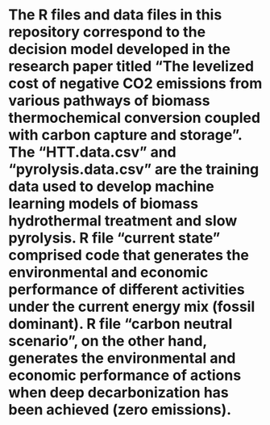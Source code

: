 # The R files and data files in this repository correspond to the decision model developed in the research paper titled “The levelized cost of negative CO2 emissions from various pathways of biomass thermochemical conversion coupled with carbon capture and storage”. The “HTT.data.csv” and “pyrolysis.data.csv” are the training data used to develop machine learning models of biomass hydrothermal treatment and slow pyrolysis. R file “current state” comprised code that generates the environmental and economic performance of different activities under the current energy mix (fossil dominant). R file “carbon neutral scenario”, on the other hand, generates the environmental and economic performance of actions when deep decarbonization has been achieved (zero emissions). 
